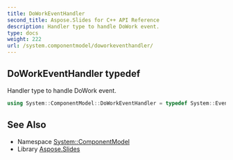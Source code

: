 ```yaml
---
title: DoWorkEventHandler
second_title: Aspose.Slides for C++ API Reference
description: Handler type to handle DoWork event.
type: docs
weight: 222
url: /system.componentmodel/doworkeventhandler/
---
```

## DoWorkEventHandler typedef


Handler type to handle DoWork event.

```cpp
using System::ComponentModel::DoWorkEventHandler = typedef System::EventHandler<System::SharedPtr<DoWorkEventArgs> >
```

## See Also

* Namespace [System::ComponentModel](../)
* Library [Aspose.Slides](../../)